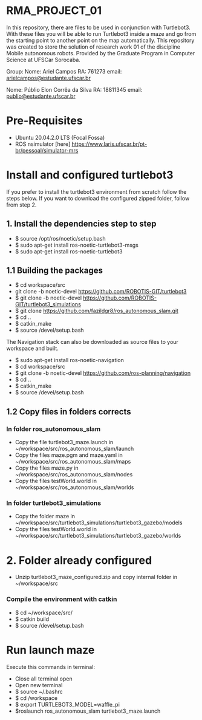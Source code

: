# RMA_PROJECT_01
In this repository, there are files to be used in conjunction with Turtlebot3. With these files you will be able to run Turtlebot3 inside a maze and go from the starting point to another point on the map automatically.  This repository was created to store the solution of research work 01 of the discipline Mobile autonomous robots. Provided by the Graduate Program in Computer Science at UFSCar Sorocaba.

Group: 
  Nome: Ariel Campos 
  RA: 761273
  email: arielcampos@estudante.ufscar.br
  
  Nome: Públio Elon Corrêa da Silva
  RA: 18811345
  email: publio@estudante.ufscar.br

# Pre-Requisites
- Ubuntu 20.04.2.0 LTS (Focal Fossa)
- ROS nsimulator [here] https://www.laris.ufscar.br/pt-br/pessoal/simulator-mrs

# Install and configured turtlebot3
If you prefer to install the turtlebot3 environment from scratch follow the steps below. If you want to download the configured zipped folder, follow from step 2.

## 1. Install the dependencies step to step
- $ source /opt/ros/noetic/setup.bash
- $ sudo apt-get install ros-noetic-turtlebot3-msgs
- $ sudo apt-get install ros-noetic-turtlebot3

## 1.1 Building the packages

- $ cd workspace/src
-  git clone -b noetic-devel https://github.com/ROBOTIS-GIT/turtlebot3
- $ git clone -b noetic-devel https://github.com/ROBOTIS-GIT/turtlebot3_simulations
- $ git clone https://github.com/fazildgr8/ros_autonomous_slam.git
- $ cd ..
- $ catkin_make
- $ source /devel/setup.bash

The Navigation stack can also be downloaded as source files to your workspace and built.

- $ sudo apt-get install ros-noetic-navigation
- $ cd workspace/src
- $ git clone -b noetic-devel https://github.com/ros-planning/navigation
- $ cd ..
- $ catkin_make
- $ source /devel/setup.bash

## 1.2 Copy files in folders corrects
### In folder ros_autonomous_slam
- Copy the file turtlebot3_maze.launch in ~/workspace/src/ros_autonomous_slam/launch
- Copy the files maze.pgm and maze.yaml in ~/workspace/src/ros_autonomous_slam/maps
- Copy the files maze.py in ~/workspace/src/ros_autonomous_slam/nodes
- Copy the files testWorld.world in ~/workspace/src/ros_autonomous_slam/worlds

### In folder turtlebot3_simulations
- Copy the folder maze in ~/workspace/src/turtlebot3_simulations/turtlebot3_gazebo/models
- Copy the files testWorld.world in ~/workspace/src/turtlebot3_simulations/turtlebot3_gazebo/worlds

# 2. Folder already configured
- Unzip turtlebot3_maze_configured.zip and copy internal folder in ~/workspace/src

###  Compile the environment with catkin
- $ cd ~/workspace/src/
- $ catkin build
- $ source /devel/setup.bash

# Run launch maze
Execute this commands in terminal:
- Close all terminal open
- Open new terminal
- $ source ~/.bashrc
- $ cd /workspace
- $ export TURTLEBOT3_MODEL=waffle_pi
- $roslaunch ros_autonomous_slam turtlebot3_maze.launch
